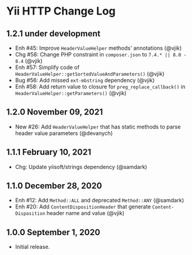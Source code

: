# Yii HTTP Change Log

## 1.2.1 under development

- Enh #45: Improve `HeaderValueHelper` methods' annotations (@vjik)
- Chg #58: Change PHP constraint in `composer.json` to `7.4.* || 8.0 - 8.4` (@vjik)
- Enh #57: Simplify code of `HeaderValueHelper::getSortedValueAndParameters()` (@vjik)
- Bug #56: Add missed `ext-mbstring` dependency (@vjik)
- Enh #58: Add return value to closure for `preg_replace_callback()` in `HeaderValueHelper::getParameters()` (@vjik)

## 1.2.0 November 09, 2021

- New #26: Add `HeaderValueHelper` that has static methods to parse header value parameters (@devanych)

## 1.1.1 February 10, 2021

- Chg: Update yiisoft/strings dependency (@samdark)

## 1.1.0 December 28, 2020

- Enh #12: Add `Method::ALL` and deprecated `Method::ANY` (@samdark)
- Enh #20: Add `ContentDispositionHeader` that generate `Content-Disposition` header name and value (@vjik)

## 1.0.0 September 1, 2020

- Initial release.
